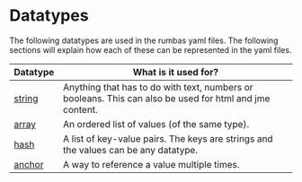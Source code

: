 # Datatypes

The following datatypes are used in the rumbas yaml files. The following sections will explain how each of these can be represented in the yaml files.

| Datatype | What is it used for? |
|----------|----------------------|
| [string](strings.md) | Anything that has to do with text, numbers or booleans. This can also be used for html and jme content. |
| [array](arrays.md) | An ordered list of values (of the same type). |
| [hash](hashes.md) | A list of key-value pairs. The keys are strings and the values can be any datatype. |
| [anchor](anchor.md) | A way to reference a value multiple times. |
